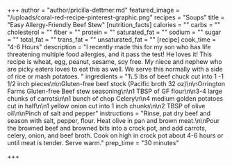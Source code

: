 +++
author = "author/pricilla-dettmer.md"
featured_image = "/uploads/coral-red-recipe-pinterest-graphic.png"
recipes = "Soups"
title = "Easy Allergy-Friendly Beef Stew"
[nutrition_facts]
calories = ""
carbs = ""
cholesterol = ""
fiber = ""
protein = ""
saturated_fat = ""
sodium = ""
sugar = ""
total_fat = ""
trans_fat = ""
unsaturated_fat = ""
[recipe]
cook_time = "4-6 Hours"
description = "I recently made this for my son who has life threatening multiple food allergies, and it pass the test! He loves it! This recipe is wheat, egg, peanut, sesame, soy free. My niece and nephew who are picky eaters loves to eat this as well. We serve this normally with a side of rice or mash potatoes. "
ingredients = "1\\.5 lbs of beef chuck cut into 1 -1 1/2 inch pieces\n\nGluten-free beef stock (Pacific broth 32 oz)\n\nOrrington Farms Gluten-free Beef stew seasoning\n\n1 TBSP of GF flour\n\n3-4 large chunks of carrots\n\n1 bunch of chop Celery\n\n4 medium golden potatoes cut in half\n\n1 yellow onion cut into 1 inch chunks\n\n2 TBSP of olive oil\n\nPinch of salt and pepper"
instructions = "Rinse, pat dry beef and season with salt, pepper, flour. Heat olive in pan and brown meat.\n\nPour the browned beef and browned bits into a crock pot, and add carrots, celery, onion, and beef broth. Cook on high in crock pot about 4-6 hours or until meat is tender. Serve warm."
prep_time = "30 minutes"

+++
